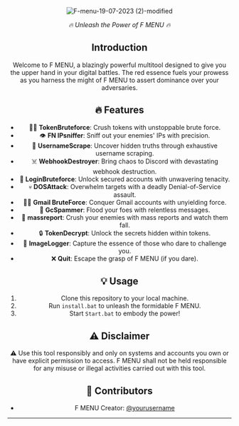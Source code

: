 <div align="center">

![F-menu-19-07-2023 (2)-modified](https://github.com/GoobGub/F-Menu/assets/129594730/155ab4b1-5e11-44b0-a36f-48d5ecca2f52)


<p align="center">
  <em>🔥 Unleash the Power of F MENU  🔥</em>
</p>

## Introduction

Welcome to F MENU, a blazingly powerful multitool designed to give you the upper hand in your digital battles. The red essence fuels your prowess as you harness the might of F MENU to assert dominance over your adversaries.

## 🔥 Features

- 🧙‍♂️ **TokenBruteforce**: Crush tokens with unstoppable brute force.
- 👁️ **FN IPsniffer**: Sniff out your enemies' IPs with precision.
- 📜 **UsernameScrape**: Uncover hidden truths through exhaustive username scraping.
- ☠️ **WebhookDestroyer**: Bring chaos to Discord with devastating webhook destruction.
- 🔐 **LoginBruteforce**: Unlock secured accounts with unwavering tenacity.
- 💀 **DOSAttack**: Overwhelm targets with a deadly Denial-of-Service assault.
- 🕵️‍♂️ **Gmail BruteForce**: Conquer Gmail accounts with unyielding force.
- 📨 **GcSpammer**: Flood your foes with relentless messages.
- 📛 **massreport**: Crush your enemies with mass reports and watch them fall.
- 🔒 **TokenDecrypt**: Unlock the secrets hidden within tokens.
- 📸 **ImageLogger**: Capture the essence of those who dare to challenge you.
- ❌ **Quit**: Escape the grasp of F MENU (if you dare).

## 💡 Usage

1. Clone this repository to your local machine.
2. Run `install.bat` to unleash the formidable F MENU.
3. Start `Start.bat` to embody the power!

## ⚠️ Disclaimer

⚠️ Use this tool responsibly and only on systems and accounts you own or have explicit permission to access. F MENU shall not be held responsible for any misuse or illegal activities carried out with this tool.

## 👥 Contributors

- F MENU Creator: [@yourusername](https://github.com/yourusername)

---


